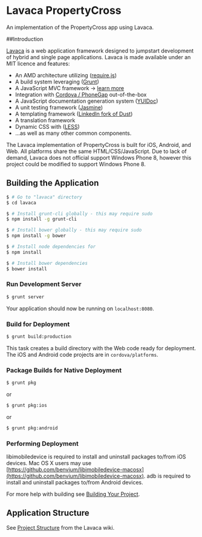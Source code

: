 Lavaca PropertyCross
======

An implementation of the PropertyCross app using Lavaca.

##Introduction

[Lavaca](http://getlavaca.com) is a web application framework designed to jumpstart development of hybrid and single page applications. Lavaca is made available under an MIT licence and features:

* An AMD architecture utilizing ([require.js](http://requirejs.org/))
* A build system leveraging ([Grunt](http://gruntjs.com/))
* A JavaScript MVC framework -> [learn more](http://getlavaca.com/#/guide/MVC-in-Lavaca)
* Integration with [Cordova / PhoneGap](http://phonegap.com) out-of-the-box
* A JavaScript documentation generation system ([YUIDoc](http://yui.github.io/yuidoc/))
* A unit testing framework ([Jasmine](http://pivotal.github.io/jasmine/))
* A templating framework ([LinkedIn fork of Dust](http://linkedin.github.com/dustjs/))
* A translation framework
* Dynamic CSS with ([LESS](http://lesscss.org/))
* ...as well as many other common components.

The Lavaca implementation of PropertyCross is built for iOS, Android, and Web. All platforms share the same HTML/CSS/JavaScript. Due to lack of demand, Lavaca does not official support Windows Phone 8, however this project could be modified to support Windows Phone 8. 

## Building the Application

```bash
$ # Go to "lavaca" directory
$ cd lavaca

$ # Install grunt-cli globally - this may require sudo
$ npm install -g grunt-cli

$ # Install bower globally - this may require sudo
$ npm install -g bower

$ # Install node dependencies for
$ npm install

$ # Install bower dependencies
$ bower install
```

### Run Development Server

```bash
$ grunt server
```

Your application should now be running on `localhost:8080`.

### Build for Deployment

```bash
$ grunt build:production
```

This task creates a build directory with the Web code ready for deployment. The iOS and Android code projects are in `cordova/platforms`.

### Package Builds for Native Deployment

```bash
$ grunt pkg
```

or

```bash
$ grunt pkg:ios
```

or

```bash
$ grunt pkg:android
```

### Performing Deployment
libimobiledevice is required to install and uninstall packages to/from iOS devices. Mac OS X users may use [https://github.com/benvium/libimobiledevice-macosx](https://github.com/benvium/libimobiledevice-macosx).
adb is required to install and uninstall packages to/from Android devices.

For more help with building see [Building Your Project](https://github.com/mutualmobile/lavaca/wiki/2.1.-Building-Your-Project).

## Application Structure

See [Project Structure](http://getlavaca.com/#/guide/Project-Structure#@10) from the Lavaca wiki.
